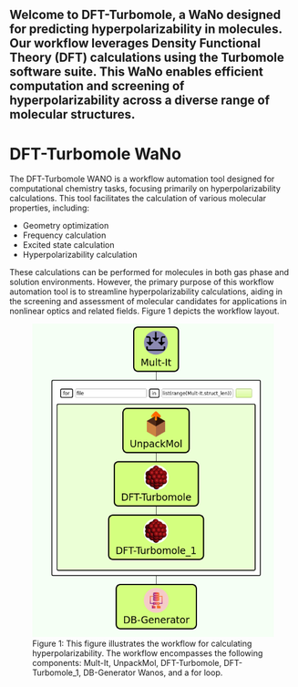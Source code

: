 **Welcome to DFT-Turbomole, a WaNo designed for predicting hyperpolarizability in molecules. Our workflow leverages Density Functional Theory (DFT) calculations using the Turbomole software suite. This WaNo enables efficient computation and screening of hyperpolarizability across a diverse range of molecular structures.**
---
# DFT-Turbomole WaNo

The DFT-Turbomole WANO is a workflow automation tool designed for computational chemistry tasks, focusing primarily on hyperpolarizability calculations. This tool facilitates the calculation of various molecular properties, including:
- Geometry optimization
- Frequency calculation
- Excited state calculation
- Hyperpolarizability calculation

These calculations can be performed for molecules in both gas phase and solution environments. However, the primary purpose of this workflow automation tool is to streamline hyperpolarizability calculations, aiding in the screening and assessment of molecular candidates for applications in nonlinear optics and related fields. Figure 1 depicts the workflow layout.

<figure align="centering">
    <img src="images/wano1.png" alt="Alt Text">
    <figcaption>Figure 1: This figure illustrates the workflow for calculating hyperpolarizability. The workflow encompasses the following components: Mult-It, UnpackMol, DFT-Turbomole, DFT-Turbomole_1, DB-Generator Wanos, and a for loop.
</figcaption>
</figure>

<!-- This document describes the components of the workflow and provides instructions on how to use them.
# Workflow Creation in Simstack
Upon launching Simstack, navigate to the top left corner of the screen where you'll find all necessary Wanos modules listed under the "Nodes" section (refer to Number 1 in Figure 2). The "AdvancedFor" for loop is situated within the "Controls" section (see Number 2 in Figure 2).

## Creating a Workflow
To construct your workflow, follow these steps:

1- **Drag and Drop:** Begin by dragging the Wanos modules and the "AdvancedFor" loop into your workspace in the specified order:
 - Mult-It
 - AdvancedFor
 - UnpackMol
 - DFT-Turbomole (twice; the first instance for geometry optimization calculations, and the second instance, named DFT-Turbomole_1, for hyperpolarizability calculations)
 - DB-Generator

2- **Configure the Loop:** Ensure that UnpackMol, DFT-Turbomole, and DFT-Turbomole_1 are encapsulated within the "AdvancedFor" loop as depicted in Figure 1.

3- **Adjustment:** You can reposition and reorder the modules on the screen by clicking and dragging them as needed.

## Note 
Carefully place and order the UnpackMol, DFT-Turbomole, and DFT-Turbomole_1 modules within the "AdvancedFor" loop to ensure the workflow operates correctly.

<figure align="centering">
    <img src="images/wano3a.png" alt="Alt Text">
    <figcaption>Figure 2: This figure illustrates the placement of all Wanos components and loops required to create a workflow.
</figcaption>
</figure>

<!-- All components will be explained in the following section.



# Parameters
In this section, we will explain each of the following parameters in detail:
- **Title:** Provide the title of the calculation or project.
- **Molecular Structure**
    - _**Structure file type:**_ Specify the type of structure file being used (XYZ, Turbomole coord, Gaussian input).
    - _**Structure file:**_ The actual structure file containing the molecular coordinates.
    - _**Internal coordinates:**_ Information on the internal coordinates used for defining the molecule.
- **Basis set**
    - _**Basis set type:**_ Specify the type of basis set employed in the calculation.
- **Initial guess**
    - _**Charge:**_ Indicate the total charge of the molecule.
    - _**Multiplicity:**_ Specify the multiplicity of the molecule.
- **DFT options**
    - _**Max SCF iterations:**_ Set the maximum number of SCF (Self-Consistent Field) iterations.
    - _**Use RI:**_ Specify whether the RI (Resolution of Identity) approximation is used.
    - _**Memory for RI:**_ Allocate memory for RI calculations.
    - _**Functional:**_ Specify the DFT functional used.
    - _**Integration grid:**_ Define the integration grid used for the DFT calculations.
    - _**vdw correction:**_ Indicate if van der Waals correction is needed.
    - _**COSMO calculation:**_ Specify if COSMO calculations are needed.
- **Type of calculation**
    - _**Structure optimization:**_ Performing geometry optimization if you select this option. The final structure will be stored in the output directory.
    - _**Excited states calculation:**_ Computing the electronic states of a molecule that are higher in energy than the ground state using the Time-Dependent Density Functional Theory (TD-DFT) method.
    - _**Hyperpolarizability:**_ DFT-Turbomole is able to calculate the first hyperpolarizability for both static and dynamic frequencies. By default, Turbomole calculates the first hyperpolarizability for the second harmonic generation case. However, this WaNo is designed to calculate hyperpolarizability for the Pockels effect as well.
    - _**Frequency calculation:**_ Calculate second derivatives of the energy with respect to nuclear positions. This can be chosen either with the structure optimization parameter or alone.
    - _**Plot HOMO-LUMO orbt:**_  If you need to see the frontier orbitals, selecting this parameter will calculate the related cube files.

# Input
The only needed input file is xyz structure of the molecule.
